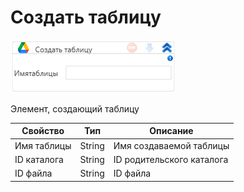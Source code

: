 # Создать таблицу

![](<../../../../.gitbook/assets/image (489).png>)

Элемент, создающий таблицу

| Свойство    | Тип    | Описание                  |
| ----------- | ------ | ------------------------- |
| Имя таблицы | String | Имя создаваемой таблицы   |
| ID каталога | String | ID родительского каталога |
| ID файла    | String | ID файла                  |
